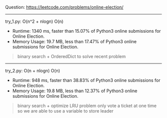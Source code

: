 Question: https://leetcode.com/problems/online-election/

---

try_1.py: O(n^2 + nlogn) O(n)

* Runtime: 1340 ms, faster than 15.07% of Python3 online submissions for Online Election.
* Memory Usage: 19.7 MB, less than 17.47% of Python3 online submissions for Online Election.

> binary search + OrderedDict to solve recent problem

---

try_2.py: O(n + nlogn) O(n)

* Runtime: 948 ms, faster than 38.83% of Python3 online submissions for Online Election.
* Memory Usage: 19.8 MB, less than 12.37% of Python3 online submissions for Online Election.


> binary search + optimize LRU problem
> 	only vote a ticket at one time       
> 	so we are able to use a variable to store leader
